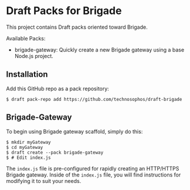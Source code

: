 # Draft Packs for Brigade

This project contains Draft packs oriented toward Brigade.

Available Packs:

- brigade-gateway: Quickly create a new Brigade gateway using a base Node.js project.

## Installation

Add this GitHub repo as a pack repository:

```console
$ draft pack-repo add https://github.com/technosophos/draft-brigade
```

## Brigade-Gateway

To begin using Brigade gateway scaffold, simply do this:

```console
$ mkdir myGateway
$ cd myGateway
$ draft create --pack brigade-gateway
$ # Edit index.js
```

The `index.js` file is pre-configured for rapidly creating an HTTP/HTTPS Brigade gateway. Inside of the `index.js` file, you will find instructions for modifying it to suit your needs.
